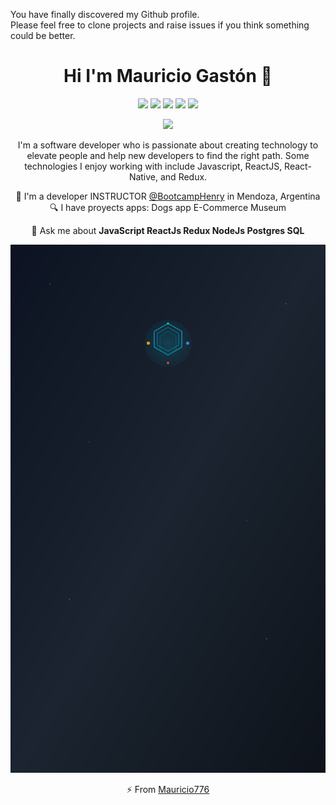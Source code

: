 
<div align="center" width="50">

</div>

You have finally discovered my Github profile. <br>
Please feel free to clone projects and raise issues if you think something could be better.

<div align="center">

  <h1 align="center">Hi I'm Mauricio Gastón 👋</h1>
<p align="center">
  <a href="https://dreamy-bell-73e7eb.netlify.app/"><img src="https://img.shields.io/badge/Portfolio-%2B-green?style=flat&logo=twitter&logoColor=white"/></a>
    <a href="https://twitter.com/LuquezMauricio"><img src="https://img.shields.io/badge/twitter-%231FA1F1?style=flat&logo=twitter&logoColor=white"/></a>
    <a href="https://www.linkedin.com/in/mauricio-gast%C3%B3n-l%C3%BAquez-aaa78571/"><img src="https://img.shields.io/badge/linkedin-%230177B5?style=flat&logo=linkedin&logoColor=white"/></a>
    <a href="https://www.youtube.com/watch?v=swOoG0nbBaA"><img src="https://img.shields.io/badge/youtube-%23FF0000?style=flat&logo=youtube&logoColor=white"/></a>
    <a href="https://www.instagram.com/luquezmarquez/"><img src="https://img.shields.io/badge/instagram-%23E4415F?style=flat&logo=instagram&logoColor=white"/></a>
  </p>
   
  <img src="https://user-images.githubusercontent.com/80530309/149434382-85e45f80-e8b2-4c23-a9ab-51d9ce046b70.gif"/>

I'm a software developer who is passionate about creating technology to elevate people and help new developers to find the right path. Some technologies I enjoy working with include Javascript, ReactJS, React-Native, and Redux.

 🔭 I'm a developer INSTRUCTOR [@BootcampHenry](https://www.soyhenry.com/) in Mendoza, Argentina
 🔍 I have proyects apps: 
 Dogs app E-Commerce Museum 
 
 💬 Ask me about **JavaScript ReactJs Redux NodeJs Postgres SQL**

  ![](./henry.svg)

⚡ From [Mauricio776](https://github.com/Mauricio776)
  
<!--
**Mauricio776/Mauricio776** is a ✨ _special_ ✨ repository because its `README.md` (this file) appears on your GitHub profile.

Here are some ideas to get you started:

- 🔭 I’m currently working on ...
- 🌱 I’m currently learning ...
- 👯 I’m looking to collaborate on ...
- 🤔 I’m looking for help with ...
- 💬 Ask me about ...
- 📫 How to reach me: ...
- 😄 Pronouns: ...
- ⚡ Fun fact: ...

<img src="https://user-images.githubusercontent.com/80530309/149442557-e9441667-2a05-448e-9fff-50dc52d11e17.gif" alt="Welcome!" width="300"/>

<iframe src="https://free.timeanddate.com/countdown/i85xpwha/n562/cf100/cm0/cu5/ct0/cs0/ca0/cr0/ss1/cac000/cpc000/pct/tc66c/fn3/fs110/szw448/szh189/tatTime%20FULL%20STACK/tac000/tptFULL%20STACK/tpc000/mac000/mpc000/iso2022-02-11T00:00:00" width="300" height="250" frameborder="0"></iframe>

<object width="350" height="240"><param name="movie" value="https://w2.countingdownto.com/4027487"></param><embed src="https://w2.countingdownto.com/4027487" type="aplication/x-shockwave-flash" width="350" height="240"></embed></object>

-->
